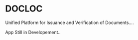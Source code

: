 # DOCLOC
Unified Platform for Issuance and Verification of Documents....

App Still in Developement..
